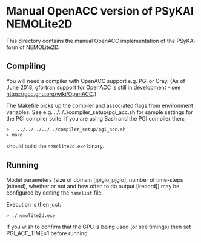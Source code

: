 # Manual OpenACC version of PSyKAl NEMOLite2D #

This directory contains the manual OpenACC implementation of the
PSyKAl form of NEMOLite2D.

## Compiling ##

You will need a compiler with OpenACC support e.g. PGI or Cray. (As of
June 2018, gfortran support for OpenACC is still in development - see
https://gcc.gnu.org/wiki/OpenACC.)

The Makefile picks up the compiler and associated flags from environment
variables. See e.g. ../../../compiler_setup/pgi_acc.sh for sample
settings for the PGI compiler suite.
If you are using Bash and the PGI compiler then:

    > . ../../../../../compiler_setup/pgi_acc.sh
    > make

should build the `nemolite2d.exe` binary.

## Running ##

Model parameters (size of domain [jpiglo,jpjglo], number of time-steps
[nitend], whether or not and how often to do output [irecord]) may be
configured by editing the `namelist` file.

Execution is then just:

    > ./nemolite2d.exe

If you wish to confirm that the GPU is being used (or see timings) then
set PGI_ACC_TIME=1 before running.

